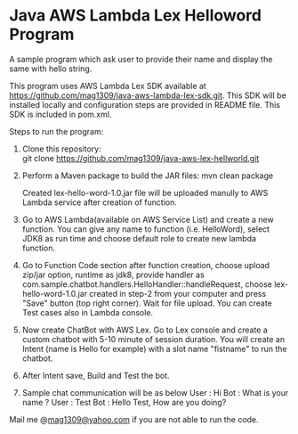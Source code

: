 # Java AWS Lambda Lex Helloword Program
A sample program which ask user to provide their name and display the same with hello string.

This program uses AWS Lambda Lex SDK available at https://github.com/mag1309/java-aws-lambda-lex-sdk.git. This SDK will be installed locally and configuration steps are provided in README file. This SDK is included in pom.xml.

Steps to run the program:

1. Clone this repository:  
   git clone https://github.com/mag1309/java-aws-lex-hellworld.git
   
2. Perform a Maven package to build the JAR files: 
   mvn clean package
   
   Created lex-hello-word-1.0.jar file will be uploaded manully to AWS Lambda service after creation of function.

3. Go to AWS Lambda(available on AWS Service List) and create a new function. You can give any name to function (i.e. HelloWord), select JDK8 as run time and choose default role to create new lambda function.

4. Go to Function Code section after function creation, choose upload zip/jar option, runtime as jdk8, provide handler as com.sample.chatbot.handlers.HelloHandler::handleRequest, choose lex-hello-word-1.0.jar created in step-2 from your computer and press "Save" button (top right corner). Wait for file upload. You can create Test cases also in Lambda console.

5. Now create ChatBot with AWS Lex. Go to Lex console and create a custom chatbot with 5-10 minute of session duration. You will create an Intent (name is Hello for example) with a slot name "fistname" to run the chatbot. 

6. After Intent save, Build and Test the bot.

7. Sample chat communication will be as below
   User  :  Hi
   Bot   :  What is your name ?
   User  :  Test
   Bot   :  Hello Test, How are you doing?
   
Mail me @mag1309@yahoo.com if you are not able to run the code.
